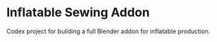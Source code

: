 # Inflatable Sewing Addon
Codex project for building a full Blender addon for inflatable production.
